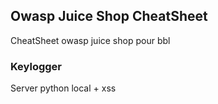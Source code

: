 Owasp Juice Shop CheatSheet
-----

CheatSheet owasp juice shop pour bbl

### Keylogger

Server python local + xss

